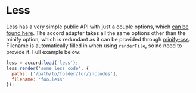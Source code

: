 Less
====

Less has a very simple public API with just a couple options, which [can be found here](https://github.com/less/less.js/#configuration). The accord adapter takes all the same options other than the minify option, which is redundant as it can be provided through [minify-css](minify-css.md). Filename is automatically filled in when using `renderFile`, so no need to provide it. Full example below:

```js
less = accord.load('less');
less.render('some less code', {
  paths: ['/path/to/folder/for/includes'],
  filename: 'foo.less'
});
```
